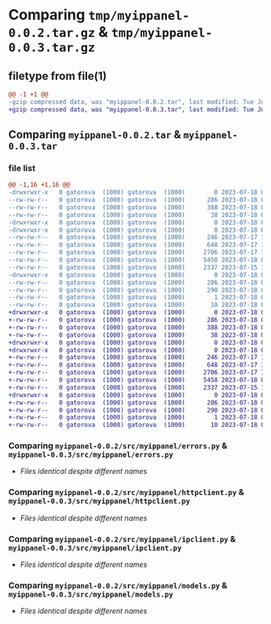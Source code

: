 # Comparing `tmp/myippanel-0.0.2.tar.gz` & `tmp/myippanel-0.0.3.tar.gz`

## filetype from file(1)

```diff
@@ -1 +1 @@
-gzip compressed data, was "myippanel-0.0.2.tar", last modified: Tue Jul 18 05:21:40 2023, max compression
+gzip compressed data, was "myippanel-0.0.3.tar", last modified: Tue Jul 18 05:40:40 2023, max compression
```

## Comparing `myippanel-0.0.2.tar` & `myippanel-0.0.3.tar`

### file list

```diff
@@ -1,16 +1,16 @@
-drwxrwxr-x   0 gatorova  (1000) gatorova  (1000)        0 2023-07-18 05:21:40.725890 myippanel-0.0.2/
--rw-rw-r--   0 gatorova  (1000) gatorova  (1000)      286 2023-07-18 05:21:40.725890 myippanel-0.0.2/PKG-INFO
--rw-rw-r--   0 gatorova  (1000) gatorova  (1000)      388 2023-07-18 05:21:19.000000 myippanel-0.0.2/pyproject.toml
--rw-rw-r--   0 gatorova  (1000) gatorova  (1000)       38 2023-07-18 05:21:40.725890 myippanel-0.0.2/setup.cfg
-drwxrwxr-x   0 gatorova  (1000) gatorova  (1000)        0 2023-07-18 05:21:40.725890 myippanel-0.0.2/src/
-drwxrwxr-x   0 gatorova  (1000) gatorova  (1000)        0 2023-07-18 05:21:40.725890 myippanel-0.0.2/src/myippanel/
--rw-rw-r--   0 gatorova  (1000) gatorova  (1000)      246 2023-07-17 11:15:51.000000 myippanel-0.0.2/src/myippanel/__init__.py
--rw-rw-r--   0 gatorova  (1000) gatorova  (1000)      648 2023-07-17 11:21:59.000000 myippanel-0.0.2/src/myippanel/errors.py
--rw-rw-r--   0 gatorova  (1000) gatorova  (1000)     2706 2023-07-17 11:21:59.000000 myippanel-0.0.2/src/myippanel/httpclient.py
--rw-rw-r--   0 gatorova  (1000) gatorova  (1000)     5458 2023-07-18 05:19:25.000000 myippanel-0.0.2/src/myippanel/ipclient.py
--rw-rw-r--   0 gatorova  (1000) gatorova  (1000)     2337 2023-07-15 10:34:26.000000 myippanel-0.0.2/src/myippanel/models.py
-drwxrwxr-x   0 gatorova  (1000) gatorova  (1000)        0 2023-07-18 05:21:40.725890 myippanel-0.0.2/src/myippanel.egg-info/
--rw-rw-r--   0 gatorova  (1000) gatorova  (1000)      286 2023-07-18 05:21:40.000000 myippanel-0.0.2/src/myippanel.egg-info/PKG-INFO
--rw-rw-r--   0 gatorova  (1000) gatorova  (1000)      290 2023-07-18 05:21:40.000000 myippanel-0.0.2/src/myippanel.egg-info/SOURCES.txt
--rw-rw-r--   0 gatorova  (1000) gatorova  (1000)        1 2023-07-18 05:21:40.000000 myippanel-0.0.2/src/myippanel.egg-info/dependency_links.txt
--rw-rw-r--   0 gatorova  (1000) gatorova  (1000)       10 2023-07-18 05:21:40.000000 myippanel-0.0.2/src/myippanel.egg-info/top_level.txt
+drwxrwxr-x   0 gatorova  (1000) gatorova  (1000)        0 2023-07-18 05:40:40.539684 myippanel-0.0.3/
+-rw-rw-r--   0 gatorova  (1000) gatorova  (1000)      286 2023-07-18 05:40:40.539684 myippanel-0.0.3/PKG-INFO
+-rw-rw-r--   0 gatorova  (1000) gatorova  (1000)      388 2023-07-18 05:40:37.000000 myippanel-0.0.3/pyproject.toml
+-rw-rw-r--   0 gatorova  (1000) gatorova  (1000)       38 2023-07-18 05:40:40.539684 myippanel-0.0.3/setup.cfg
+drwxrwxr-x   0 gatorova  (1000) gatorova  (1000)        0 2023-07-18 05:40:40.539684 myippanel-0.0.3/src/
+drwxrwxr-x   0 gatorova  (1000) gatorova  (1000)        0 2023-07-18 05:40:40.539684 myippanel-0.0.3/src/myippanel/
+-rw-rw-r--   0 gatorova  (1000) gatorova  (1000)      246 2023-07-17 11:15:51.000000 myippanel-0.0.3/src/myippanel/__init__.py
+-rw-rw-r--   0 gatorova  (1000) gatorova  (1000)      648 2023-07-17 11:21:59.000000 myippanel-0.0.3/src/myippanel/errors.py
+-rw-rw-r--   0 gatorova  (1000) gatorova  (1000)     2706 2023-07-17 11:21:59.000000 myippanel-0.0.3/src/myippanel/httpclient.py
+-rw-rw-r--   0 gatorova  (1000) gatorova  (1000)     5458 2023-07-18 05:28:59.000000 myippanel-0.0.3/src/myippanel/ipclient.py
+-rw-rw-r--   0 gatorova  (1000) gatorova  (1000)     2337 2023-07-15 10:34:26.000000 myippanel-0.0.3/src/myippanel/models.py
+drwxrwxr-x   0 gatorova  (1000) gatorova  (1000)        0 2023-07-18 05:40:40.539684 myippanel-0.0.3/src/myippanel.egg-info/
+-rw-rw-r--   0 gatorova  (1000) gatorova  (1000)      286 2023-07-18 05:40:40.000000 myippanel-0.0.3/src/myippanel.egg-info/PKG-INFO
+-rw-rw-r--   0 gatorova  (1000) gatorova  (1000)      290 2023-07-18 05:40:40.000000 myippanel-0.0.3/src/myippanel.egg-info/SOURCES.txt
+-rw-rw-r--   0 gatorova  (1000) gatorova  (1000)        1 2023-07-18 05:40:40.000000 myippanel-0.0.3/src/myippanel.egg-info/dependency_links.txt
+-rw-rw-r--   0 gatorova  (1000) gatorova  (1000)       10 2023-07-18 05:40:40.000000 myippanel-0.0.3/src/myippanel.egg-info/top_level.txt
```

### Comparing `myippanel-0.0.2/src/myippanel/errors.py` & `myippanel-0.0.3/src/myippanel/errors.py`

 * *Files identical despite different names*

### Comparing `myippanel-0.0.2/src/myippanel/httpclient.py` & `myippanel-0.0.3/src/myippanel/httpclient.py`

 * *Files identical despite different names*

### Comparing `myippanel-0.0.2/src/myippanel/ipclient.py` & `myippanel-0.0.3/src/myippanel/ipclient.py`

 * *Files identical despite different names*

### Comparing `myippanel-0.0.2/src/myippanel/models.py` & `myippanel-0.0.3/src/myippanel/models.py`

 * *Files identical despite different names*

